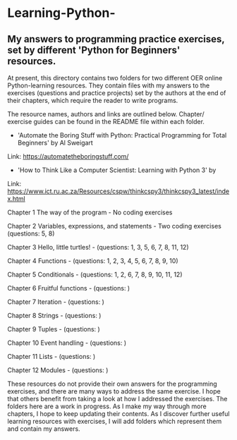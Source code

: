 # Learning-Python-

My answers to programming practice exercises, set by different 'Python for Beginners' resources.
------------------------------------------------------------------------------------------------

At present, this directory contains two folders for two different OER online Python-learning resources. They contain files with my answers to the exercises (questions and practice projects) set by the authors at the end of their chapters, which require the reader to write programs. 

The resource names, authors and links are outlined below. Chapter/ exercise guides can be found in the README file within each folder. 

* 'Automate the Boring Stuff with Python: Practical Programming for Total Beginners' by Al Sweigart 

Link: https://automatetheboringstuff.com/



* 'How to Think Like a Computer Scientist: Learning with Python 3' by 

Link: https://www.ict.ru.ac.za/Resources/cspw/thinkcspy3/thinkcspy3_latest/index.html


Chapter 1 The way of the program - No coding exercises 

Chapter 2 Variables, expressions, and statements - Two coding exercises (questions: 5, 8)
  
Chapter 3 Hello, little turtles! - (questions: 1, 3, 5, 6, 7, 8, 11, 12) 

Chapter 4 Functions - (questions: 1, 2, 3, 4, 5, 6, 7, 8, 9, 10)

Chapter 5 Conditionals - (questions: 1, 2, 6, 7, 8, 9, 10, 11, 12)

Chapter 6 Fruitful functions - (questions: )

Chapter 7 Iteration - (questions: )

Chapter 8 Strings - (questions: )

Chapter 9 Tuples - (questions: )

Chapter 10 Event handling - (questions: )

Chapter 11 Lists - (questions: )

Chapter 12 Modules - (questions: )



These resources do not provide their own answers for the programming exercises, and there are many ways to address the same exercise. I hope that others benefit from taking a look at how I addressed the exercises. The folders here are a work in progress. As I make my way through more chapters, I hope to keep updating their contents. As I discover further useful learning resources with exercises, I will add folders which represent them and contain my answers.  
